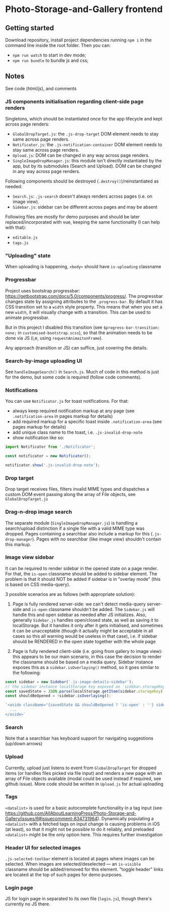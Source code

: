# Photo-Storage-and-Gallery frontend

## Getting started

Download repository, install project dependencies running `npm i` in the command line inside the root folder. Then you can: 
- `npm run watch` to start in dev mode; 
- `npm run bundle` to bundle js and css; 

## Notes

See code (html/js), and comments

### JS components initialisation regarding client-side page renders

Singletons, which should be instantiated once for the app lifecycle and kept across page renders:

- `GlobalDropTarget.js`: the `.js-drop-target` DOM element needs to stay same across page renders.
- `Notificator.js`: the `.js-notification-container` DOM element needs to stay same across page renders.
- `Upload.js`: DOM can be changed in any way across page renders.
- `SingleImageDropManager.js`: this module isn't directly instantiated by the app, but by its submodules (Search and Upload). DOM can be changed in any way across page renders.

Following components should be destroyed (`.destroy()`)/reinstantiated as needed:

- `Search.js`: `.js-search` doesn't always renders across pages (i.e. on image view).
- `Sidebar.js`: sidebar can be different across pages and may be absent

Following files are mostly for demo purposes and should be later replaced/incorporated with vue, keeping the same functionality (I can help with that):

- `editable.js`
- `tags.js`


### "Uploading" state

When uploading is happening, `<body>` should have `is-uploading` classname

### Progressbar

Project uses bootstrap progressbar: https://getbootstrap.com/docs/5.0/components/progress/. The progressbar changes state by assigning attributes to the `.progress-bar`. By default it has CSS transition set to a `width` style property. This means that when you set a new `width`, it will visually change with a transition. This can be used to animate progressbar. 

But in this project I disabled this transition (see `$progress-bar-transition: none;` in `customised-bootstrap.scss`), so that the animation needs to be done via JS (i,e, using `requestAnimaitonFrame`).

Any approach (transition or JS) can suffice, just covering the details.

### Search-by-image uploading UI

See `handleImageSearch()` in `Search.js`. Much of code in this method is just for the demo, but some code is required (follow code comments).

### Notifications

You can use `Notificator.js` for toast notifications. For that:

- always keep required notification markup at any page (see `.notification-area` in pages markup for details)
- add required markup for a specific toast inside `.notification-area` (see pages markup for details)
- add unique class name to the toast, i.e. `.js-invalid-drop-note`
- show notification like so:
```js
import Notificator from './Notificator';

const notificator = new Notificator();

notificator.show('.js-invalid-drop-note');
```

### Drop target

Drop target receives files, filters invalid MIME types and dispatches a custom DOM event passing along the array of File objects, see `GlobalDropTarget.js`

### Drag-n-drop image search

The separate module (`SingleImageDropManager.js`) is handling a search/upload distinction if a single file with a valid MIME type was dropped. Pages containing a searchbar also include a markup for this (`.js-drop-manager`). Pages with no searchbar (like image view) shouldn't contain this markup.

### Image view sidebar

It can be required to render sidebar in the opened state on a page render.
For that, the `is-open` classname should be added to sidebar element.
The problem is that it should NOT be added if sidebar is in "overlay mode"
(this is based on CSS media-query).

3 possible scenarios are as follows (with appropriate solution):

1. Page is fully rendered server-side: we can't detect media-query server-side and `is-open` classname
shouldn't be added. The `Sidebar.js` will handle this and open sidebar as needed after JS initializes.
Also, generally `Sidebar.js` handles open/closed state, as well as saving it to localStorage. But it handles
it only after it gets initialised, and sometimes it can be unacceptable (though it actually might be acceptable
in all cases so this all warning would be useless in that case), i.e. if sidebar should be RENDERED
in the open state together with the whole page

2. Page is fully rendered client-side (i.e. going from gallery to image view): this appears to be our
main scenario, in this case the decision to render the classname should be based on a media query.
Sidebar instance exposes this as a `sidebar.isOverlaying()` method, so it goes similar to the following:
```js
const sidebar = new Sidebar('.js-image-details-sidebar');
// the sidebar instance localStorage key exposed as `sidebar.storageKey`
const savedState = JSON.parse(localStorage.getItem(sidebar.storageKey);
const shouldBeOpened = !sidebar.isOverlaying();

`<aside className="{savedState && shouldBeOpened ? 'is-open' : ''} sidebar">
  ...
</aside>`
```

### Search

Note that a searchbar has keyboard support for navigating suggestions (up/down arrows)

### Upload

Currently, upload just listens to event from `GlobalDropTarget` for dropped items (or handles files picked via file input) and renders a new page with an array of File objects available (modal could be used instead if required, see github issue). More code should be written in `Upload.js` for actual uploading

### Tags

`<datalist>` is used for a basic autocomplete functionality in a tag input (see https://github.com/AllAboutLearningPress/Photo-Storage-and-Gallery/issues/6#issuecomment-834731964). Dynamically populating a `<datalist>` with a fetched tags on input change is causing problems in iOS (at least), so that it might not be possible to do it reliably, and preloaded `<datalist>` might be the only option here. This requires further investigation

### Header UI for selected images

`.js-selected-toolbar` element is located at pages where images can be selected. When images are selected/deselected — an `is-visible` classname should be added/removed for this element. "toggle header" links are located at the top of such pages for demo purposes.

### Login page

JS for login page in separated to its own file (`login.js`), though there's currently no JS there.
